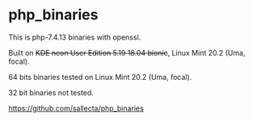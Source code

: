 # php_binaries

This is php-7.4.13 binaries with openssl.

Built on ~~KDE neon User Edition 5.19 18.04 bionic~~, Linux Mint 20.2 (Uma, focal).

64 bits binaries tested on Linux Mint 20.2 (Uma, focal).

32 bit binaries not tested.

https://github.com/sallecta/php_binaries
